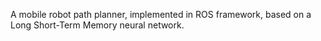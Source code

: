 A mobile robot path planner, implemented in ROS framework, based on a Long Short-Term Memory neural network.
